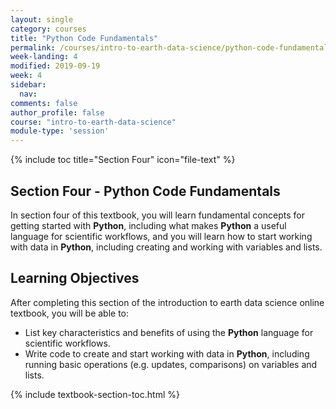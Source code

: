 ```yaml
---
layout: single
category: courses
title: "Python Code Fundamentals"
permalink: /courses/intro-to-earth-data-science/python-code-fundamentals/
week-landing: 4
modified: 2019-09-19
week: 4
sidebar:
  nav:
comments: false
author_profile: false
course: "intro-to-earth-data-science"
module-type: 'session'
---
```

{% include toc title="Section Four" icon="file-text" %}

<div class="notice--info" markdown="1">

## <i class="fa fa-ship" aria-hidden="true"></i> Section Four - Python Code Fundamentals

In section four of this textbook, you will learn fundamental concepts for getting started with **Python**, including what makes **Python** a useful language for scientific workflows, and you will learn how to start working with data in **Python**, including creating and working with variables and lists. 


## <i class="fa fa-graduation-cap" aria-hidden="true"></i> Learning Objectives

After completing this section of the introduction to earth data science online textbook, you will be able to:

* List key characteristics and benefits of using the **Python** language for scientific workflows.
* Write code to create and start working with data in **Python**, including running basic operations (e.g. updates, comparisons) on variables and lists.


</div>


{% include textbook-section-toc.html %}

